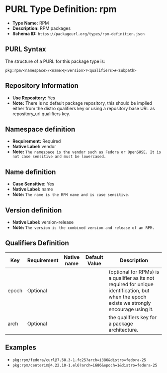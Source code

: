 <!--  NOTE: Auto-generated from the JSON PURL type definition.
Do not manually edit this file. Edit the JSON type definition instead. -->

# PURL Type Definition: rpm

- **Type Name:** RPM
- **Description:** RPM packages
- **Schema ID:** `https://packageurl.org/types/rpm-definition.json`

## PURL Syntax

The structure of a PURL for this package type is:

    pkg:rpm/<namespace>/<name>@<version>?<qualifiers>#<subpath>

## Repository Information

- **Use Repository:** Yes
- **Note:** There is no default package repository, this should be implied either from the distro qualifiers key or using a repository base URL as repository_url qualifiers key.

## Namespace definition

- **Requirement:** Required
- **Native Label:** vendor
- **Note:** `The namespace is the vendor such as Fedora or OpenSUSE. It is not case sensitive and must be lowercased.`

## Name definition

- **Case Sensitive:** Yes
- **Native Label:** name
- **Note:** `The name is the RPM name and is case sensitive.`

## Version definition

- **Native Label:** version-release
- **Note:** `The version is the combined version and release of an RPM.`

## Qualifiers Definition

| Key  | Requirement | Native name | Default Value | Description |
|------|-------------|-------------|---------------|-------------|
| epoch | Optional |  |  | (optional for RPMs) is a qualifier as its not required for unique identification, but when the epoch exists we strongly encourage using it. |
| arch | Optional |  |  | the qualifiers key for a package architecture. |

## Examples

- `pkg:rpm/fedora/curl@7.50.3-1.fc25?arch=i386&distro=fedora-25`
- `pkg:rpm/centerim@4.22.10-1.el6?arch=i686&epoch=1&distro=fedora-25`
